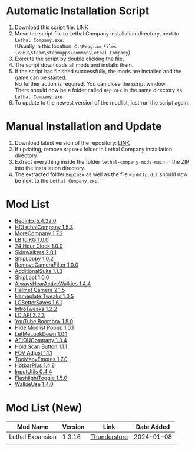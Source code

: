 # Automatic Installation Script
1. Download this script file: [LINK](https://raw.githack.com/welles/lethal-company-mods/main/Update-Mods.bat)
2. Move the script file to Lethal Company installation directory, next to `Lethal Company.exe`.  
   (Usually in this location: `C:\Program Files (x86)\Steam\steamapps\common\Lethal Company`)
3. Execute the script by double clicking the file.
4. The script downloads all mods and installs them.
5. If the script  has finished successfully, the mods are installed and the game can be started.  
   No further action is required. You can close the script window.  
   There should now be a folder called `BepInEx` in the same directory as `Lethal Company.exe`
6. To update to the newest version of the modlist, just run the script again.

# Manual Installation and Update
1. Download latest version of the repository: [LINK](https://codeload.github.com/welles/lethal-company-mods/zip/refs/heads/main)
2. If updating, remove `BepInEx` folder in Lethal Company installation directory.
3. Extract everything inside the folder `lethal-company-mods-main` in the ZIP into the installation directory.
4. The extracted folder `BepInEx` as well as the file `winhttp.dll` should now be next to the `Lethal Company.exe`.

# Mod List
- [BepInEx 5.4.22.0](https://github.com/BepInEx/BepInEx/releases)
- [HDLethalCompany 1.5.3](https://www.nexusmods.com/lethalcompany/mods/70)
- [MoreCompany 1.7.2](https://www.nexusmods.com/lethalcompany/mods/60)
- [LB to KG 1.0.0](https://www.nexusmods.com/lethalcompany/mods/17)
- [24 Hour Clock 1.0.0](https://www.nexusmods.com/lethalcompany/mods/16)
- [Skinwalkers 2.0.1](https://thunderstore.io/c/lethal-company/p/RugbugRedfern/Skinwalkers/)
- [ShipLobby 1.0.2](https://www.nexusmods.com/lethalcompany/mods/19)
- [RemoveCameraFilter 1.0.0](https://www.nexusmods.com/lethalcompany/mods/10)
- [AdditionalSuits 1.1.3](https://thunderstore.io/c/lethal-company/p/AlexCodesGames/AdditionalSuits/)
- [ShipLoot 1.0.0](https://thunderstore.io/c/lethal-company/p/tinyhoot/ShipLoot/)
- [AlwaysHearActiveWalkies 1.4.4](https://thunderstore.io/c/lethal-company/p/Suskitech/AlwaysHearActiveWalkies/)
- [Helmet Camera 2.1.5](https://thunderstore.io/c/lethal-company/p/RickArg/Helmet_Cameras/)
- [Nameplate Tweaks 1.0.5](https://thunderstore.io/c/lethal-company/p/taffyko/NameplateTweaks/)
- [LCBetterSaves 1.6.1](https://thunderstore.io/c/lethal-company/p/Pooble/LCBetterSaves/)
- [IntroTweaks 1.2.2](https://thunderstore.io/c/lethal-company/p/Owen3H/IntroTweaks/)
- [LC API 3.2.3](https://thunderstore.io/c/lethal-company/p/2018/LC_API/)
- [YouTube Boombox 1.5.0](https://thunderstore.io/c/lethal-company/p/steven4547466/YoutubeBoombox/)
- [Hide Modlist Popup 1.0.1](https://thunderstore.io/c/lethal-company/p/Sv_Matt/HideModList/)
- [LetMeLookDown 1.0.1](https://thunderstore.io/c/lethal-company/p/FlipMods/LetMeLookDown/)
- [AEIOUCompany 1.3.4](https://thunderstore.io/c/lethal-company/p/Bibendi/AEIOUCompany/)
- [Hold Scan Button 1.1.1](https://thunderstore.io/c/lethal-company/p/FutureSavior/Hold_Scan_Button/)
- [FOV Adjust 1.1.1](https://thunderstore.io/c/lethal-company/p/Rozebud/FOV_Adjust/)
- [TooManyEmotes 1.7.0](https://thunderstore.io/c/lethal-company/p/FlipMods/TooManyEmotes/)
- [HotbarPlus 1.4.8](https://thunderstore.io/c/lethal-company/p/FlipMods/HotbarPlus/)
- [InputUtils 0.4.4](https://thunderstore.io/c/lethal-company/p/Rune580/LethalCompany_InputUtils/)
- [FlashlightToggle 1.5.0](https://thunderstore.io/c/lethal-company/p/Renegades/FlashlightToggle/)
- [WalkieUse 1.4.0](https://thunderstore.io/c/lethal-company/p/Renegades/WalkieUse/)

# Mod List (New)
| Mod Name         | Version | Link                                                                                         | Date Added |
| ---------------- | ------- | -------------------------------------------------------------------------------------------- | ---------- |
| Lethal Expansion | 1.3.16  | [Thunderstore](https://thunderstore.io/c/lethal-company/p/HolographicWings/LethalExpansion/) | 2024-01-08 |
|                  |         |                                                                                              |            |
